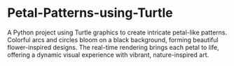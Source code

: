# Petal-Patterns-using-Turtle
A Python project using Turtle graphics to create intricate petal-like patterns. Colorful arcs and circles bloom on a black background, forming beautiful flower-inspired designs. The real-time rendering brings each petal to life, offering a dynamic visual experience with vibrant, nature-inspired art.
